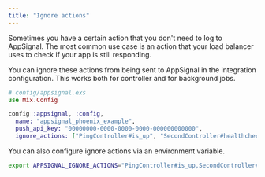 ```yaml
---
title: "Ignore actions"
---
```


Sometimes you have a certain action that you don't need to log to AppSignal.
The most common use case is an action that your load balancer uses to check if
your app is still responding.

You can ignore these actions from being sent to AppSignal in the integration
configuration. This works both for controller and for background jobs.

```elixir
# config/appsignal.exs
use Mix.Config

config :appsignal, :config,
  name: "appsignal_phoenix_example",
  push_api_key: "00000000-0000-0000-0000-000000000000",
  ignore_actions: ["PingController#is_up", "SecondController#healthcheck"]
```

You can also configure ignore actions via an environment variable.

```bash
export APPSIGNAL_IGNORE_ACTIONS="PingController#is_up,SecondController#healthcheck"
```
